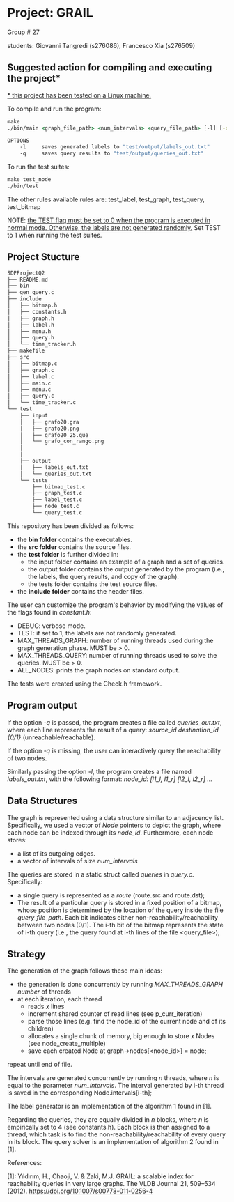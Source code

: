 # Project: GRAIL

Group # 27

students: Giovanni Tangredi (s276086), Francesco Xia (s276509)

## Suggested action for compiling and executing the project*
<ins>* this project has been tested on a Linux machine.</ins>

To compile and run the program:
```bat
make
./bin/main <graph_file_path> <num_intervals> <query_file_path> [-l] [-q]

OPTIONS
	-l     saves generated labels to "test/output/labels_out.txt"
	-q     saves query results to "test/output/queries_out.txt"
```


To run the test suites:
```bat
make test_node
./bin/test
```
The other rules available rules are: test_label, test_graph, test_query, test_bitmap

NOTE: <ins>the TEST flag must be set to 0 when the program is executed in normal mode. Otherwise, the labels are not generated randomly.</ins>
Set TEST to 1 when running the test suites.

## Project Stucture
``` bash
SDPProjectQ2
├── README.md
├── bin
├── gen_query.c
├── include
│   ├── bitmap.h
│   ├── constants.h
│   ├── graph.h
│   ├── label.h
│   ├── menu.h
│   ├── query.h
│   └── time_tracker.h
├── makefile
├── src
│   ├── bitmap.c
│   ├── graph.c
│   ├── label.c
│   ├── main.c
│   ├── menu.c
│   ├── query.c
│   └── time_tracker.c
└── test
    ├── input
    │   ├── grafo20.gra
    │   ├── grafo20.png
    │   ├── grafo20_25.que
    │   └── grafo_con_rango.png
    │ 
    │       
    ├── output
    │   ├── labels_out.txt
    │   └── queries_out.txt
    └── tests
        ├── bitmap_test.c
        ├── graph_test.c
        ├── label_test.c
        ├── node_test.c
        └── query_test.c
```
This repository has been divided as follows:
* the **bin folder** contains the executables.
* the **src folder** contains the source files.
* the **test folder** is further divided in:
    * the input folder contains an example of a graph and a set of queries.
    * the output folder contains the output generated by the program (i.e., the labels, the query results, and copy of the graph).
    * the tests folder contains the test source files.
* the **include folder** contains the header files.

The user can customize the program's behavior by modifying the values of the flags found in *constant.h*:
* DEBUG: verbose mode.
* TEST: if set to 1, the labels are not randomly generated.
* MAX_THREADS_GRAPH: number of running threads used during the graph generation phase. MUST be > 0.
* MAX_THREADS_QUERY: number of running threads used to solve the queries. MUST be > 0.
* ALL_NODES: prints the graph nodes on standard output.

The tests were created using the Check.h framework.

## Program output
If the option *-q* is passed, the program creates a file called *queries_out.txt*, where each line represents the result of a query:
*source_id destination_id {0/1}* (unreachable/reachable).

If the option *-q* is missing, the user can interactively query the reachability of two nodes.

Similarly passing the option *-l*, the program creates a file named *labels_out.txt*, with the following format:
*node_id: [l1_l, l1_r] [l2_l, l2_r] ...*

## Data Structures 
The graph is represented using a data structure similar to an adjacency list. Specifically, we used a vector of *Node* pointers to depict the graph, where each node can be indexed through its *node_id*. Furthermore, each node stores:
* a list of its outgoing edges.
* a vector of intervals of size *num_intervals* 

The queries are stored in a static struct called *queries* in *query.c*. Specifically:
* a single query is represented as a *route* (route.src and route.dst);
* The result of a particular query is stored in a fixed position of a bitmap, whose position is determined by the location of the query inside the file *query_file_path*. Each bit indicates either non-reachability/reachability between two nodes (0/1). The i-th bit of the bitmap represents the state of i-th query (i.e., the query found at i-th lines of the file <query_file>);

## Strategy
The generation of the graph follows these main ideas:
* the generation is done concurrently by running *MAX_THREADS_GRAPH number* of threads 
* at each iteration, each thread
    * reads *x* lines
    * increment shared counter of read lines (see p_curr_iteration)
    * parse those lines (e.g. find the node_id of the current node and of its children)
    * allocates a single chunk of memory, big enough to store *x* Nodes (see node_create_multiple) 
    * save each created Node at graph->nodes[<node_id>] = node;

repeat until end of file.

The intervals are generated concurrently by running *n* threads, where *n* is equal to the parameter *num_intervals*. The interval generated by i-th thread is saved in the corresponding Node.intervals[i-th];

The label generator is an implementation of the algorithm 1 found in [1].

Regarding the queries, they are equally divided in *n* blocks, where *n* is empirically set to 4 (see constants.h). Each block is then assigned to a thread, which task is to find the non-reachability/reachability of every query in its block.
The query solver is an implementation of algorithm 2 found in [1].

References:

[1]: Yıldırım, H., Chaoji, V. & Zaki, M.J. GRAIL: a scalable index for reachability queries in very large graphs. The VLDB Journal 21, 509–534 (2012). https://doi.org/10.1007/s00778-011-0256-4
